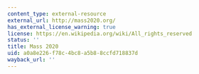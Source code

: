 ```yaml
---
content_type: external-resource
external_url: http://mass2020.org/
has_external_license_warning: true
license: https://en.wikipedia.org/wiki/All_rights_reserved
status: ''
title: Mass 2020
uid: a0a8e226-f78c-4bc8-a5b8-8ccfd718837d
wayback_url: ''
---
```

